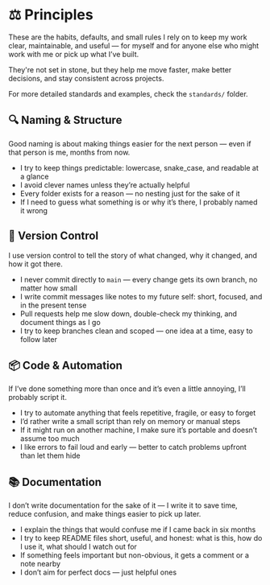 # ⚖️ Principles

These are the habits, defaults, and small rules I rely on to keep my work clear, maintainable, and useful — for myself and for anyone else who might work with me or pick up what I’ve built.

They're not set in stone, but they help me move faster, make better decisions, and stay consistent across projects.

For more detailed standards and examples, check the `standards/` folder.

## 🔍 Naming & Structure

Good naming is about making things easier for the next person — even if that person is me, months from now.

- I try to keep things predictable: lowercase, snake_case, and readable at a glance
- I avoid clever names unless they’re actually helpful
- Every folder exists for a reason — no nesting just for the sake of it
- If I need to guess what something is or why it’s there, I probably named it wrong

## 💾 Version Control

I use version control to tell the story of what changed, why it changed, and how it got there.

- I never commit directly to `main` — every change gets its own branch, no matter how small
- I write commit messages like notes to my future self: short, focused, and in the present tense
- Pull requests help me slow down, double-check my thinking, and document things as I go
- I try to keep branches clean and scoped — one idea at a time, easy to follow later

## 📦 Code & Automation

If I’ve done something more than once and it’s even a little annoying, I’ll probably script it.

- I try to automate anything that feels repetitive, fragile, or easy to forget
- I’d rather write a small script than rely on memory or manual steps
- If it might run on another machine, I make sure it’s portable and doesn’t assume too much
- I like errors to fail loud and early — better to catch problems upfront than let them hide

## 📚 Documentation

I don’t write documentation for the sake of it — I write it to save time, reduce confusion, and make things easier to pick up later.

- I explain the things that would confuse me if I came back in six months
- I try to keep README files short, useful, and honest: what is this, how do I use it, what should I watch out for
- If something feels important but non-obvious, it gets a comment or a note nearby
- I don’t aim for perfect docs — just helpful ones
